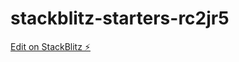 # stackblitz-starters-rc2jr5

[Edit on StackBlitz ⚡️](https://stackblitz.com/edit/stackblitz-starters-rc2jr5)